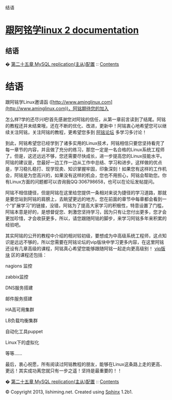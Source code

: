 结语

# [跟阿铭学linux 2 documentation](index.md)

## 结语

&#65533;  [第二十五章 MySQL replication(主从)配置](chapter25.md)
  ::   [Contents](index.md)

# 结语

跟阿铭学Linux邀请函 ([http://www.aminglinux.com](http://www.aminglinux.com))，阿铭期待您的加入

怎么样?学的还尽兴吧!首先感谢您对阿铭的信任，从第一章前言读到了结尾。阿铭的教程还并未结束哦，还在不断的优化、改进，更新中！阿铭衷心地希望您可以继续关注阿铭，关注阿铭的教程，更希望您多到
[阿铭论坛](http://www.lishiming.net/)
多学习多讨论！

到此，阿铭希望您已经学到了诸多实用的Linux技术，阿铭相信只要您坚持看完了每一章节的内容，并且做了充分的练习，那您一定是一名合格的Linux系统工程师了。但是，这还远远不够，您还需要尽快成长，进一步提高您的Linux技能水平。阿铭的建议是，您最好一边工作一边从工作中总结、学习和进步。这样做的优点是，学习稳扎稳打、现学现卖、知识掌握牢固，印象深刻！如果您有这样的工作机会，阿铭是为您高兴的，如果没有这样的机会，您也不用担心，阿铭会帮助您。你有Linux方面的问题都可以咨询我QQ:306798658，也可以在论坛发帖提问。

阿铭不相信捷径，但是阿铭在这里给您提供一条相对来说为捷径的学习道路，那就是要您站到阿铭的肩膀上，去眺望更远的地方。您在前面的章节中每章都会看到一个”扩展学习”的链接，没错，阿铭为了提高大家学习的积极性，特意设置了门槛，阿铭本意是好的，是想督促您、刺激您坚持学习，因为只有让您付出更多，您才会更加珍惜，才会收获更多，所以，请您跟随阿铭的脚步，来学习阿铭多年来积累的经验吧。

其实阿铭的公开的教程中介绍的相对较初级，要想成为中高级系统工程师，这点知识是远远不够的，所以您需要在阿铭论坛的vip版块中学习更多内容，在这里阿铭还设有几章高级的课程，阿铭真心希望您能够跟随阿铭一起走向更高级别！
[vip版块](http://www.lishiming.net/forum-39-1.md) 区的课程还包括：

nagions 监控

zabbix监控

DNS服务搭建

邮件服务搭建

HA高可用集群

LB负载均衡集群

自动化工具puppet

Linux下的虚拟化

等等……

最后，衷心祝愿，所有阅读过阿铭教程的朋友，能够在Linux这条路上走的更高、更远！其实成功离您就只有一步之遥！坚持是最重要的！！

&#65533;  [第二十五章 MySQL replication(主从)配置](chapter25.md)
  ::   [Contents](index.md)

&copy; Copyright 2013, lishiming.net. Created using [Sphinx](http://sphinx-doc.org/) 1.2b1.
